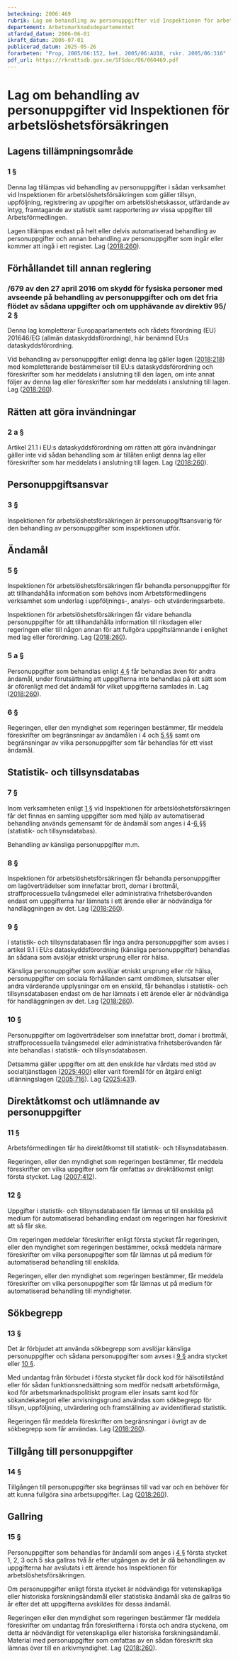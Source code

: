 ```yaml
---
beteckning: 2006:469
rubrik: Lag om behandling av personuppgifter vid Inspektionen för arbetslöshetsförsäkringen
departement: Arbetsmarknadsdepartementet
utfardad_datum: 2006-06-01
ikraft_datum: 2006-07-01
publicerad_datum: 2025-05-26
forarbeten: "Prop, 2005/06:152, bet. 2005/06:AU10, rskr. 2005/06:316"
pdf_url: https://rkrattsdb.gov.se/SFSdoc/06/060469.pdf
---
```


# Lag om behandling av personuppgifter vid Inspektionen för arbetslöshetsförsäkringen

## Lagens tillämpningsområde

### 1 §

Denna lag tillämpas vid behandling av personuppgifter i sådan verksamhet vid Inspektionen för arbetslöshetsförsäkringen som gäller tillsyn, uppföljning, registrering av uppgifter om arbetslöshetskassor, utfärdande av intyg, framtagande av statistik samt rapportering av vissa uppgifter till Arbetsförmedlingen.

Lagen tillämpas endast på helt eller delvis automatiserad behandling av personuppgifter och annan behandling av personuppgifter som ingår eller kommer att ingå i ett register. Lag ([2018:260](https://selex.se/eli/sfs/2018/260)).

## Förhållandet till annan reglering

### /679 av den 27 april 2016 om skydd för fysiska personer med avseende på behandling av personuppgifter och om det fria flödet av sådana uppgifter och om upphävande av direktiv 95/ 2 §

Denna lag kompletterar Europaparlamentets och rådets förordning (EU) 201646/EG (allmän dataskyddsförordning), här benämnd EU:s dataskyddsförordning.

Vid behandling av personuppgifter enligt denna lag gäller lagen ([2018:218](https://selex.se/eli/sfs/2018/218)) med kompletterande bestämmelser till EU:s dataskyddsförordning och föreskrifter som har meddelats i anslutning till den lagen, om inte annat följer av denna lag eller föreskrifter som har meddelats i anslutning till lagen. Lag ([2018:260](https://selex.se/eli/sfs/2018/260)).

## Rätten att göra invändningar

### 2 a §

Artikel 21.1 i EU:s dataskyddsförordning om rätten att göra invändningar gäller inte vid sådan behandling som är tillåten enligt denna lag eller föreskrifter som har meddelats i anslutning till lagen. Lag ([2018:260](https://selex.se/eli/sfs/2018/260)).

## Personuppgiftsansvar

### 3 §

Inspektionen för arbetslöshetsförsäkringen är personuppgiftsansvarig för den behandling av personuppgifter som inspektionen utför.

## Ändamål

### 5 §

Inspektionen för arbetslöshetsförsäkringen får behandla personuppgifter för att tillhandahålla information som behövs inom Arbetsförmedlingens verksamhet som underlag i uppföljnings-, analys- och utvärderingsarbete.

Inspektionen för arbetslöshetsförsäkringen får vidare behandla personuppgifter för att tillhandahålla information till riksdagen eller regeringen eller till någon annan för att fullgöra uppgiftslämnande i enlighet med lag eller förordning. Lag ([2018:260](https://selex.se/eli/sfs/2018/260)).

### 5 a §

Personuppgifter som behandlas enligt [4 §](#4) får behandlas även för andra ändamål, under förutsättning att uppgifterna inte behandlas på ett sätt som är oförenligt med det ändamål för vilket uppgifterna samlades in. Lag ([2018:260](https://selex.se/eli/sfs/2018/260)).

### 6 §

Regeringen, eller den myndighet som regeringen bestämmer, får meddela föreskrifter om begränsningar av ändamålen i 4 och [5 §](#5)§ samt om begränsningar av vilka personuppgifter som får behandlas för ett visst ändamål.

## Statistik- och tillsynsdatabas

### 7 §

Inom verksamheten enligt [1 §](#1) vid Inspektionen för arbetslöshetsförsäkringen får det finnas en samling uppgifter som med hjälp av automatiserad behandling används gemensamt för de ändamål som anges i 4-[6 §](#6)§ (statistik- och tillsynsdatabas).

Behandling av känsliga personuppgifter m.m.

### 8 §

Inspektionen för arbetslöshetsförsäkringen får behandla personuppgifter om lagöverträdelser som innefattar brott, domar i brottmål, straffprocessuella tvångsmedel eller administrativa frihetsberövanden endast om uppgifterna har lämnats i ett ärende eller är nödvändiga för handläggningen av det. Lag ([2018:260](https://selex.se/eli/sfs/2018/260)).

### 9 §

I statistik- och tillsynsdatabasen får inga andra personuppgifter som avses i artikel 9.1 i EU:s dataskyddsförordning (känsliga personuppgifter) behandlas än sådana som avslöjar etniskt ursprung eller rör hälsa.

Känsliga personuppgifter som avslöjar etniskt ursprung eller rör hälsa, personuppgifter om sociala förhållanden samt omdömen, slutsatser eller andra värderande upplysningar om en enskild, får behandlas i statistik- och tillsynsdatabasen endast om de har lämnats i ett ärende eller är nödvändiga för handläggningen av det. Lag ([2018:260](https://selex.se/eli/sfs/2018/260)).

### 10 §

Personuppgifter om lagöverträdelser som innefattar brott, domar i brottmål, straffprocessuella tvångsmedel eller administrativa frihetsberövanden får inte behandlas i statistik- och tillsynsdatabasen.

Detsamma gäller uppgifter om att den enskilde har vårdats med stöd av socialtjänstlagen ([2025:400](https://selex.se/eli/sfs/2025/400)) eller varit föremål för en åtgärd enligt utlänningslagen ([2005:716](https://selex.se/eli/sfs/2005/716)). Lag ([2025:431](https://selex.se/eli/sfs/2025/431)).

## Direktåtkomst och utlämnande av personuppgifter

### 11 §

Arbetsförmedlingen får ha direktåtkomst till statistik- och tillsynsdatabasen.

Regeringen, eller den myndighet som regeringen bestämmer, får meddela föreskrifter om vilka uppgifter som får omfattas av direktåtkomst enligt första stycket. Lag ([2007:412](https://selex.se/eli/sfs/2007/412)).

### 12 §

Uppgifter i statistik- och tillsynsdatabasen får lämnas ut till enskilda på medium för automatiserad behandling endast om regeringen har föreskrivit att så får ske.

Om regeringen meddelar föreskrifter enligt första stycket får regeringen, eller den myndighet som regeringen bestämmer, också meddela närmare föreskrifter om vilka personuppgifter som får lämnas ut på medium för automatiserad behandling till enskilda.

Regeringen, eller den myndighet som regeringen bestämmer, får meddela föreskrifter om vilka personuppgifter som får lämnas ut på medium för automatiserad behandling till myndigheter.

## Sökbegrepp

### 13 §

Det är förbjudet att använda sökbegrepp som avslöjar känsliga personuppgifter och sådana personuppgifter som avses i [9 §](#9) andra stycket eller [10 §](#10).

Med undantag från förbudet i första stycket får dock kod för hälsotillstånd eller för sådan funktionsnedsättning som medför nedsatt arbetsförmåga, kod för arbetsmarknadspolitiskt program eller insats samt kod för sökandekategori eller anvisningsgrund användas som sökbegrepp för tillsyn, uppföljning, utvärdering och framställning av avidentifierad statistik.

Regeringen får meddela föreskrifter om begränsningar i övrigt av de sökbegrepp som får användas. Lag ([2018:260](https://selex.se/eli/sfs/2018/260)).

## Tillgång till personuppgifter

### 14 §

Tillgången till personuppgifter ska begränsas till vad var och en behöver för att kunna fullgöra sina arbetsuppgifter. Lag ([2018:260](https://selex.se/eli/sfs/2018/260)).

## Gallring

### 15 §

Personuppgifter som behandlas för ändamål som anges i [4 §](#4) första stycket 1, 2, 3 och 5 ska gallras två år efter utgången av det år då behandlingen av uppgifterna har avslutats i ett ärende hos Inspektionen för arbetslöshetsförsäkringen.

Om personuppgifter enligt första stycket är nödvändiga för vetenskapliga eller historiska forskningsändamål eller statistiska ändamål ska de gallras tio år efter det att uppgifterna avskildes för dessa ändamål.

Regeringen eller den myndighet som regeringen bestämmer får meddela föreskrifter om undantag från föreskrifterna i första och andra styckena, om detta är nödvändigt för vetenskapliga eller historiska forskningsändamål. Material med personuppgifter som omfattas av en sådan föreskrift ska lämnas över till en arkivmyndighet. Lag ([2018:260](https://selex.se/eli/sfs/2018/260)).